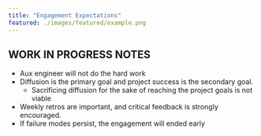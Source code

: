 ```yaml
---
title: "Engagement Expectations"
featured: ./images/featured/example.png
---
```


## WORK IN PROGRESS NOTES
- Aux engineer will not do the hard work
- Diffusion is the primary goal and project success is the secondary goal.
    - Sacrificing diffusion for the sake of reaching the project goals is not viable
- Weekly retros are important, and critical feedback is strongly encouraged.
- If failure modes persist, the engagement will ended early
